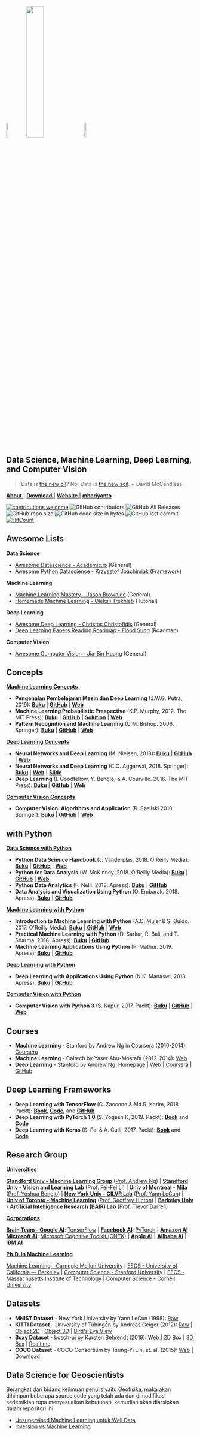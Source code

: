 <a Data Science href="https://mheriyanto.wordpress.com/tutorials/">
  <img src="https://avatars3.githubusercontent.com/u/22278148?s=460&v=4" width="10%">
</a>
<a Data Science href="https://mheriyanto.wordpress.com/tutorials/">
  <img src="https://www.python.org/static/community_logos/python-logo-master-v3-TM.png" width="30%">
</a>
<a Data Science href="https://mheriyanto.wordpress.com/tutorials/">
  <img src="https://upload.wikimedia.org/wikipedia/commons/thumb/a/a1/PyCharm_Logo.svg/128px-PyCharm_Logo.svg.png" width="10%">
</a>

## Data Science, Machine Learning, Deep Learning, and Computer Vision
> Data is [the new oil](https://medium.com/project-2030/data-is-the-new-oil-a-ludicrous-proposition-1d91bba4f294)? No: Data is [the new soil](https://towardsdatascience.com/data-is-not-the-new-oil-bdb31f61bc2d). ~ David McCandless

[**About** ](https://github.com/mheriyanto/Data-Science) |
[**Download** ](https://github.com/mheriyanto/Data-Science/archive/v1.0.tar.gz) |
[**Website** ](https://mheriyanto.wordpress.com/tutorials/) |
[**mheriyanto** ](https://github.com/mheriyanto)


[![contributions welcome](https://img.shields.io/badge/contributions-welcome-brightgreen.svg?style=flat)](https://github.com/mheriyanto/Data-Science/issues)
![GitHub contributors](https://img.shields.io/github/contributors/mheriyanto/Data-Science.svg)
![GitHub All Releases](https://img.shields.io/github/downloads/mheriyanto/Data-Science/total.svg)
![GitHub repo size](https://img.shields.io/github/repo-size/mheriyanto/Data-Science)
![GitHub code size in bytes](https://img.shields.io/github/languages/code-size/mheriyanto/Data-Science)
![GitHub last commit](https://img.shields.io/github/last-commit/mheriyanto/Data-Science.svg)
[![HitCount](http://hits.dwyl.com/mheriyanto/Data-Science.svg)](http://hits.dwyl.com/mheriyanto/Data-Science)

## Awesome Lists
**Data Science**
+ [Awesome Datascience - Academic.io](https://github.com/academic/awesome-datascience) (General)
+ [Awesome Python Datascience - Krzysztof Joachimiak](https://github.com/krzjoa/awesome-python-datascience) (Framework)

**Machine Learning**
+ [Machine Learning Mastery - Jason Brownlee](https://machinelearningmastery.com/start-here/) (General) 
+ [Homemade Machine Learning - Oleksii Trekhleb](https://github.com/trekhleb/homemade-machine-learning) (Tutorial) 

**Deep Learning**
+ [Awesome Deep Learning - Christos Christofidis](https://github.com/ChristosChristofidis/awesome-deep-learning) (General) 
+ [Deep Learning Papers Reading Roadmap - Flood Sung](https://github.com/floodsung/Deep-Learning-Papers-Reading-Roadmap) (Roadmap) 

**Computer Vision**
+ [Awesome Computer Vision - Jia-Bin Huang](https://github.com/jbhuang0604/awesome-computer-vision) (General) 

## Concepts
<ins>**Machine Learning Concepts**</ins>
+ **Pengenalan Pembelajaran Mesin dan Deep Learning** (J.W.G. Putra, 2019): [**Buku**](https://wiragotama.github.io/resources/ebook/intro-to-ml-secured.pdf) | [**GitHub**](https://github.com/wiragotama) | [**Web**](https://wiragotama.github.io/)
+ **Machine Learning Probabilistic Prespective** (K.P. Murphy, 2012. The MIT Press): [**Buku**](https://www.amazon.com/Machine-Learning-Probabilistic-Perspective-Computation/dp/0262018020) | [**GitHub**](https://github.com/probml/pyprobml) | [**Solution**](https://github.com/ArthurZC23/Machine-Learning-A-Probabilistic-Perspective-Solutions) | [**Web**](https://www.cs.ubc.ca/~murphyk/MLbook/)
+ **Pattern Recognition and Machine Learning** (C.M. Bishop. 2006. Springer): [**Buku**](https://www.microsoft.com/en-us/research/uploads/prod/2006/01/Bishop-Pattern-Recognition-and-Machine-Learning-2006.pdf) | [**GitHub**](https://github.com/ctgk/PRML) | [**Web**](https://www.microsoft.com/en-us/research/publication/pattern-recognition-machine-learning/)

<ins>**Deep Learning Concepts**</ins>
+ **Neural Networks and Deep Learning** (M. Nielsen, 2018): [**Buku**](http://static.latexstudio.net/article/2018/0912/neuralnetworksanddeeplearning.pdf) | [**GitHub**](https://github.com/mnielsen/neural-networks-and-deep-learning) | [**Web**](http://neuralnetworksanddeeplearning.com/)
+ **Neural Networks and Deep Learning** (C.C. Aggarwal, 2018. Springer): [**Buku**](https://www.springer.com/gp/book/9783319944623) | [**Web**](http://www.charuaggarwal.net/neural.htm) | [**Slide**](http://www.charuaggarwal.net/AllSlides.pdf)
+ **Deep Learning** (I. Goodfellow, Y. Bengio, & A. Courville. 2016. The MIT Press): [**Buku**](https://www.amazon.com/Deep-Learning-Adaptive-Computation-Machine/dp/0262035618/ref=sr_1_1?ie=UTF8&qid=1472485235&sr=8-1&keywords=deep+learning+book) | [**GitHub**](https://github.com/lexfridman/mit-deep-learning) | [**Web**](https://www.deeplearningbook.org/)

<ins>**Computer Vision Concepts**</ins>
+ **Computer Vision: Algorithms and Application** (R. Szeliski 2010. Springer): [**Buku**](http://szeliski.org/Book/drafts/SzeliskiBook_20100903_draft.pdf) | [**GitHub**](https://github.com/sntchaitu/computer-vision-Algorithms-implementation) | [**Web**](http://szeliski.org/Book/)

## with Python
<ins>**Data Science with Python**</ins>
+ **Python Data Science Handbook** (J. Vanderplas. 2018. O'Reilly Media): [**Buku**](https://www.oreilly.com/library/view/python-data-science/9781491912126/) | [**GitHub**](https://github.com/jakevdp/PythonDataScienceHandbook) | [**Web**](https://jakevdp.github.io/PythonDataScienceHandbook/)
+ **Python for Data  Analysis** (W. McKinney. 2018. O'Reilly Media): [**Buku**](https://www.oreilly.com/library/view/python-for-data/9781491957653/) | [**GitHub**](https://github.com/wesm/pydata-book) | [**Web**](http://www.data-analysis-in-python.org/)
+ **Python Data  Analytics** (F. Nelli. 2018. Apress): [**Buku**](https://www.apress.com/gp/book/9781484239124) | [**GitHub**](https://github.com/Apress/python-data-analytics-2e)
+ **Data Analysis and Visualization Using Python** (O. Embarak. 2018. Apress): [**Buku**](https://www.apress.com/gp/book/9781484241080) | [**GitHub**](https://github.com/Apress/data-analysis-and-visualization-using-python)

<ins>**Machine Learning with Python**</ins>
+ **Introduction to Machine Learning with Python** (A.C. Muler & S. Guido. 2017. O'Reilly Media): [**Buku**](https://www.oreilly.com/library/view/introduction-to-machine/9781449369880/) | [**GitHub**](https://github.com/amueller/introduction_to_ml_with_python) | [**Web**](https://machinelearningmastery.com/start-here/)
+ **Practical Machine Learning with Python** (D. Sarkar, R. Bali, and T. Sharma. 2018. Apress): [**Buku**](https://www.apress.com/us/book/9781484232064) | [**GitHub**](https://github.com/dipanjanS/practical-machine-learning-with-python)
+ **Machine Learning Applications Using Python** (P. Mathur. 2019. Apress): [**Buku**](https://www.apress.com/gp/book/9781484237861) | [**GitHub**](https://github.com/Apress/machine-learning-applications-using-python)

<ins>**Deep Learning with Python**</ins>
+ **Deep Learning with Applications Using Python** (N.K. Manaswi, 2018. Apress): [**Buku**](https://www.apress.com/gp/book/9781484235157) | [**GitHub**](https://github.com/Apress/Deep-Learning-Apps-Using-Python)

<ins>**Computer Vision with Python**</ins>
+ **Computer Vision with Python 3** (S. Kapur, 2017. Packt): [**Buku**](https://www.packtpub.com/application-development/computer-vision-python-3) | [**GitHub**](https://github.com/PacktPublishing/Computer-Vision-with-Python-3) | [**Web**]()

## Courses
+ **Machine Learning** - Stanford by Andrew Ng in Coursera (2010-2014): [Coursera](https://www.coursera.org/learn/machine-learning)
+ **Machine Learning** - Caltech by Yaser Abu-Mostafa (2012-2014): [Web](http://work.caltech.edu/lectures.html)
+ **Deep Learning** - Stanford by Andrew Ng: [Homepage](https://www.andrewng.org/) | [Web](https://www.deeplearning.ai/) | [Coursera](https://www.coursera.org/specializations/deep-learning) | [GitHub](https://github.com/Kulbear/deep-learning-coursera)

## Deep Learning Frameworks
+ **Deep Learning with TensorFlow** (G. Zaccone & Md.R. Karim, 2018. Packt): [**Book**](https://www.packtpub.com/big-data-and-business-intelligence/deep-learning-tensorflow-second-edition), [**Code**](https://www.packtpub.com/codedownloaderrata), and [**GitHub**](https://github.com/PacktPublishing/Deep-Learning-with-TensorFlow)
+ **Deep Learning with PyTorch 1.0** (S. Yogesh K, 2019. Packt): [**Book**](https://www.packtpub.com/data/deep-learning-with-pytorch-1-0-second-edition) and [**Code**](https://www.packtpub.com/codedownloaderrata)
+ **Deep Learning with Keras** (S. Pal & A. Gulli, 2017. Packt): [**Book**](https://www.packtpub.com/big-data-and-business-intelligence/deep-learning-keras) and [**Code**](https://github.com/PacktPublishing/Deep-Learning-with-Keras)

## Research Group
<ins>**Universities**</ins>

[**Standford Univ - Machine Learning Group**](https://stanfordmlgroup.github.io/) ([Prof. Andrew Ng](https://www.linkedin.com/in/andrewyng/)) | [**Standford Univ - Vision and Learning Lab**](http://vision.stanford.edu/) ([Prof. Fei-Fei Li](https://www.linkedin.com/in/fei-fei-li-4541247/)) | [**Univ of Montreal - Mila**](https://mila.quebec/en/) ([Prof. Yoshua Bengio](https://mila.quebec/en/yoshua-bengio/)) | [**New York Univ - CILVR Lab**](https://wp.nyu.edu/cilvr/) ([Prof. Yann LeCun](http://yann.lecun.com/)) | [**Univ of Toronto - Machine Learning**](http://learning.cs.toronto.edu/) ([Prof. Geoffrey Hinton](http://www.cs.toronto.edu/~hinton/)) | [**Barkeley Univ - Artificial Intelligence Research (BAIR) Lab**](https://vision.berkeley.edu/) ([Prof. Trevor Darrell](https://people.eecs.berkeley.edu/~trevor/))

<ins>**Corporations**</ins>

[**Brain Team - Google AI**](https://ai.google/research/teams/brain/): [TensorFlow](https://www.tensorflow.org/) | [**Facebook AI**](https://ai.facebook.com/): [PyTorch](https://pytorch.org/) | [**Amazon AI**](https://aws.amazon.com/ai/) | [**Microsoft AI**](https://aischool.microsoft.com/en-us/home): [Microsoft Cognitive Toolkit (CNTK)](https://docs.microsoft.com/en-us/cognitive-toolkit/) | [**Apple AI**](https://machinelearning.apple.com/) | [**Alibaba AI**](https://damo.alibaba.com/labs/ai) | [**IBM AI**](https://www.research.ibm.com/artificial-intelligence/)

<ins>**Ph.D. in Machine Learning**</ins>

[Machine Learning - Carnegie Mellon University](https://www.ml.cmu.edu/academics/ml-phd.html) | [EECS - University of California — Berkeley](https://eecs.berkeley.edu/academics/graduate) | [Computer Science - Stanford University](https://cs.stanford.edu/academics/phd) | [EECS - Massachusetts Institute of Technology](https://www.eecs.mit.edu/academics-admissions/graduate-program) | [Computer Science - Cornell University](https://www.engineering.cornell.edu/admissions/graduate-admissions/admissions-phd-students)

## Datasets
+ **MNIST Dataset** - New York University by Yann LeCun (1998): [Raw](http://yann.lecun.com/exdb/mnist/)
+ **KITTI Dataset** - University of Tübingen by Andreas Geiger (2012): [Raw](http://www.cvlibs.net/datasets/kitti/raw_data.php) | [Object 2D](http://www.cvlibs.net/datasets/kitti/eval_object.php?obj_benchmark=2d) | [Object 3D](http://www.cvlibs.net/datasets/kitti/eval_object.php?obj_benchmark=3d) | [Bird's Eye View](http://www.cvlibs.net/datasets/kitti/eval_object.php?obj_benchmark=bev)
+ **Boxy Dataset** - bosch-ai by Karsten Behrendt (2019): [Web](https://boxy-dataset.com/boxy/) | [2D Box](https://boxy-dataset.com/boxy/benchmark_2d) | [3D Box](https://boxy-dataset.com/boxy/benchmark_3d) | [Realtime](https://boxy-dataset.com/boxy/benchmark_realtime)
+ **COCO Dataset** - COCO Consortium by Tsung-Yi Lin, et. al. (2015): [Web](http://cocodataset.org/) | [Download](http://cocodataset.org/#download)

## Data Science for Geoscientists
Berangkat dari bidang keilmuan penulis yaitu Geofisika, maka akan dihimpun beberapa source code yang telah ada dan dimodifikasi sedemikian rupa menyesuaikan kebutuhan, kemudian akan diarsipkan dalam repositori ini.

+ [Unsupervised Machine Learning untuk Well Data](https://towardsdatascience.com/machine-learning-applied-to-geophysical-well-log-data-58ebb6ee2bc6)
+ [Inversion vs Machine Learning](https://github.com/ezygeo-ai/machine-learning-and-geophysical-inversion)

